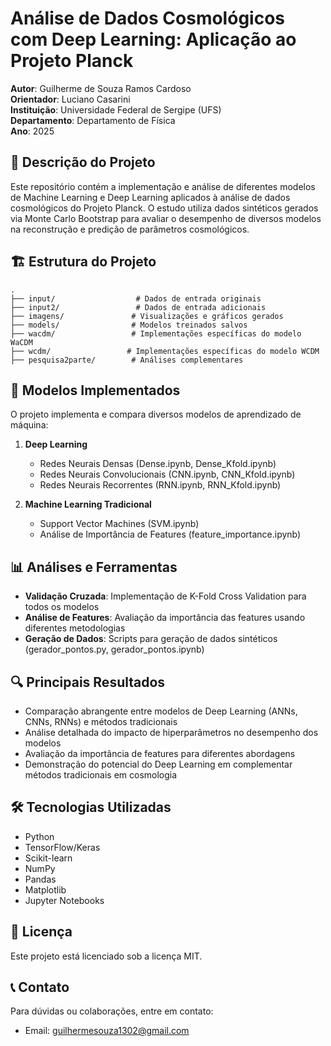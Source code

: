 # Análise de Dados Cosmológicos com Deep Learning: Aplicação ao Projeto Planck

**Autor**: Guilherme de Souza Ramos Cardoso  
**Orientador**: Luciano Casarini  
**Instituição**: Universidade Federal de Sergipe (UFS)  
**Departamento**: Departamento de Física  
**Ano**: 2025

## 📌 Descrição do Projeto

Este repositório contém a implementação e análise de diferentes modelos de Machine Learning e Deep Learning aplicados à análise de dados cosmológicos do Projeto Planck. O estudo utiliza dados sintéticos gerados via Monte Carlo Bootstrap para avaliar o desempenho de diversos modelos na reconstrução e predição de parâmetros cosmológicos.

## 🏗️ Estrutura do Projeto

```
.
├── input/                  # Dados de entrada originais
├── input2/                 # Dados de entrada adicionais
├── imagens/               # Visualizações e gráficos gerados
├── models/                # Modelos treinados salvos
├── wacdm/                 # Implementações específicas do modelo WaCDM
├── wcdm/                 # Implementações específicas do modelo WCDM
├── pesquisa2parte/        # Análises complementares
```

## 🧠 Modelos Implementados

O projeto implementa e compara diversos modelos de aprendizado de máquina:

1. **Deep Learning**
   - Redes Neurais Densas (Dense.ipynb, Dense_Kfold.ipynb)
   - Redes Neurais Convolucionais (CNN.ipynb, CNN_Kfold.ipynb)
   - Redes Neurais Recorrentes (RNN.ipynb, RNN_Kfold.ipynb)

2. **Machine Learning Tradicional**
   - Support Vector Machines (SVM.ipynb)
   - Análise de Importância de Features (feature_importance.ipynb)

## 📊 Análises e Ferramentas

- **Validação Cruzada**: Implementação de K-Fold Cross Validation para todos os modelos
- **Análise de Features**: Avaliação da importância das features usando diferentes metodologias
- **Geração de Dados**: Scripts para geração de dados sintéticos (gerador_pontos.py, gerador_pontos.ipynb)

## 🔍 Principais Resultados

- Comparação abrangente entre modelos de Deep Learning (ANNs, CNNs, RNNs) e métodos tradicionais
- Análise detalhada do impacto de hiperparâmetros no desempenho dos modelos
- Avaliação da importância de features para diferentes abordagens
- Demonstração do potencial do Deep Learning em complementar métodos tradicionais em cosmologia

## 🛠️ Tecnologias Utilizadas

- Python
- TensorFlow/Keras
- Scikit-learn
- NumPy
- Pandas
- Matplotlib
- Jupyter Notebooks

## 📜 Licença

Este projeto está licenciado sob a licença MIT.

## 📞 Contato

Para dúvidas ou colaborações, entre em contato:
- Email: guilhermesouza1302@gmail.com
